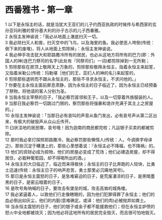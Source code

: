 # 西番雅书 - 第一章
  
 1 以下是永恒主的话，就是当犹大王亚们的儿子约西亚执政的时候传与希西家的玄孙亚玛利雅的曾孙基大利的孙子古示的儿子西番雅。  
 2 永恒主发神谕说：「我必从地面上澈底扫灭一切。  
 3 我必除扫灭人和兽，扫灭空中的飞鸟，以及海里的鱼。我必使恶人垮倒(传统：倒下来的废堆)，将人从地面上剪除掉」：永恒主发神谕说。  
 4 我必伸手攻击犹大和耶路撒冷所有的居民，也必从这地方将所有的巴力(即：外国人的神)连巴力祭司的名字(此处有『同祭司们』一词)都剪除掉到一无所剩；  
 5 剪除那些在房顶上敬拜天上万象的，剪除那些敬拜永恒主，指着永恒主来起誓，又指着米勒公(传统：玛勒堪［他们的王，亚扪人的神的名］)来起誓的，  
 6 剪除那些退转而不跟从永恒主的，那些不寻求永恒主，不求问他的。」  
 7 你要在主永恒主面前屏息肃静，因为永恒主的日子临近了，因为永恒主已经预备了祭物，将他请的客人分别为圣。  
 8 当我永恒主宰祭的日子，「我必察罚首领和王子，以及一切穿着外族服装的人。  
 9 当那日我必察罚一切跳过门限的，察罚那些将强暴和诡诈充满于其主上之房屋的。」  
 10 永恒主发神谕说：「当那日必有哀叫的声音从鱼门发出，必有哀号声从第二区出来，有极大的破毁声从众山丘传开。  
 11 臼状洼地的居民哪，哀号哦！因为迦南的商民都完啦；凡运银子买卖的都被剪除。  
 12 那时我必拿灯探照耶路撒冷，我必察罚那些懒惰人(传统：人。今调换字母译之)，那些沉淀于糟渣上的，那些心里想着说：『永恒主必不降福，也不降祸』的。  
 13 他们的资财必成为掠物，他们的房屋必变成了荒场；他们必建造房屋，却不得居住，必栽种葡萄园，却不得喝所出的酒。」  
 14 永恒主的大日临近了，临近而来得极快；永恒主的日子比奔跑的人轻快，比勇士迅速(传统：永恒主日子的响声悲苦，勇士那里必沉痛地哭号)。  
 15 那日是永恒主震怒的日子，是急难窘迫的日子，是荒废凄凉的日子，是黑暗墨黑的日子，是密云暗雾的日子，  
 16 是吹号角呐喊的日子，要攻击有堡垒的城，攻击高耸的城角楼。  
 17 我必紧逼着人，以致他们行走像瞎眼的，因为他们犯罪得罪了永恒主；他们的血必倒出如灰尘，他们的内脏(意难确定。或译：他们的肉)必被抛弃如粪土。  
 18 当永恒主震怒的日子，他们的银子或金子都不能援救他们；但在永恒主妒愤的怒火中全地都被烧灭；因为他必将这地所有的居民完全毁灭，而且很可怕地毁灭。